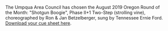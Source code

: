 The Umpqua Area Council has chosen the August 2019 Oregon Round of the Month:  "Shotgun Boogie", Phase II+1 Two-Step (strolling vine), choreographed by Ron & Jan Betzelberger, sung by Tennessee Ernie Ford.
[Download your cue sheet here](https://www.roundalab.org/CuesheetsDL2/Shot-Gun%20Boogie,%20Betzelberger,%20R&J__2+1.pdf).
